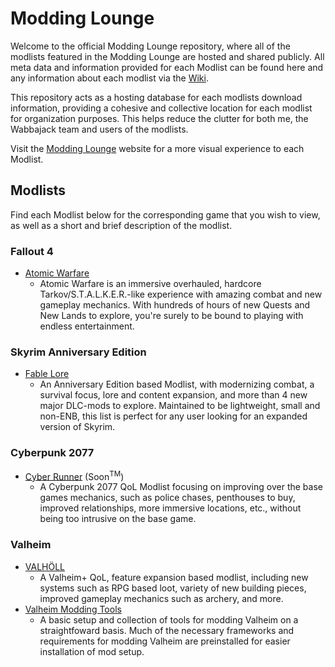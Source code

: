 # Modding Lounge

Welcome to the official Modding Lounge repository, where all of the modlists featured in the Modding Lounge are hosted and shared publicly. All meta data and information provided for each Modlist can be found here and any information about each modlist via the [Wiki](https://moddinglounge.notion.site/moddinglounge/Modding-Lounge-Wiki-a8b8f6e3a9c449b49441640b3a493458).

This repository acts as a hosting database for each modlists download information, providing a cohesive and collective location for each modlist for organization purposes. This helps reduce the clutter for both me, the Wabbajack team and users of the modlists.

Visit the [Modding Lounge](https://moddinglounge.com/) website for a more visual experience to each Modlist.

## Modlists

Find each Modlist below for the corresponding game that you wish to view, as well as a short and brief description of the modlist.

### Fallout 4

- [Atomic Warfare](https://moddinglounge.com/atomic-warfare/)
  - Atomic Warfare is an immersive overhauled, hardcore Tarkov/S.T.A.L.K.E.R.-like experience with amazing combat and new gameplay mechanics. With hundreds of hours of new Quests and New Lands to explore, you're surely to be bound to playing with endless entertainment.

### Skyrim Anniversary Edition

- [Fable Lore](https://moddinglounge.com/fable-lore/)
  - An Anniversary Edition based Modlist, with modernizing combat, a survival focus, lore and content expansion, and more than 4 new major DLC-mods to explore. Maintained to be lightweight, small and non-ENB, this list is perfect for any user looking for an expanded version of Skyrim.

### Cyberpunk 2077

- [Cyber Runner]() (Soon<sup>TM</sup>)
  - A Cyberpunk 2077 QoL Modlist focusing on improving over the base games mechanics, such as police chases, penthouses to buy, improved relationships, more immersive locations, etc., without being too intrusive on the base game.

### Valheim
- [VALHÖLL](https://moddinglounge.com/valholl/)
  - A Valheim+ QoL, feature expansion based modlist, including new systems such as RPG based loot, variety of new building pieces, improved gameplay mechanics such as archery, and more.
- [Valheim Modding Tools](https://github.com/Rage-GitHub/Modding-Lounge/blob/main/VMT/README.md)
  - A basic setup and collection of tools for modding Valheim on a straightfoward basis. Much of the necessary frameworks and requirements for modding Valheim are preinstalled for easier installation of mod setup.
